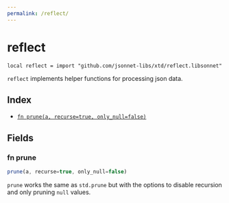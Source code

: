 ```yaml
---
permalink: /reflect/
---
```


# reflect

```jsonnet
local reflect = import "github.com/jsonnet-libs/xtd/reflect.libsonnet"
```

`reflect` implements helper functions for processing json data.

## Index

* [`fn prune(a, recurse=true, only_null=false)`](#fn-prune)

## Fields

### fn prune

```ts
prune(a, recurse=true, only_null=false)
```

`prune` works the same as `std.prune` but with the options to disable recursion and only pruning `null` values.